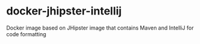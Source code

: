 # docker-jhipster-intellij
Docker image based on JHipster image that contains Maven and IntelliJ for code formatting
